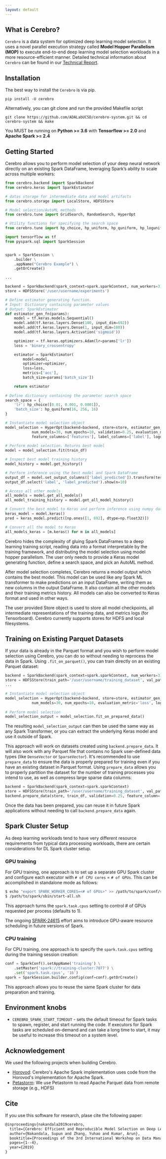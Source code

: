 ```yaml
---
layout: default
---
```


What is Cerebro?
---------------

``Cerebro`` is a data system for optimized deep learning model selection. It uses a novel parallel execution strategy
called **Model Hopper Parallelism (MOP)** to execute end-to-end deep learning model selection workloads in a more 
resource-efficient manner. Detailed technical information about ``Cerebro`` can be found in our 
[Technical Report](https://adalabucsd.github.io/papers/TR_2020_Cerebro.pdf).


Installation
------------

The best way to install the ``Cerebro`` is via pip.

    pip install -U cerebro

Alternatively, you can git clone and run the provided Makefile script

    git clone https://github.com/ADALabUCSD/cerebro-system.git && cd cerebro-system && make

You MUST be running on **Python >= 3.6** with **Tensorflow >= 2.0** and **Apache Spark >= 2.4**


Getting Started
---------------

Cerebro allows you to perform model selection of your deep neural network directly on an existing Spark DataFrame,
 leveraging Spark’s ability to scale across multiple workers:
 
```python
from cerebro.backend import SparkBackend
from cerebro.keras import SparkEstimator

# datas storage for intermediate data and model artifacts 
from cerebro.storage import LocalStore, HDFSStore

# Model selection/AutoML methods
from cerebro.tune import GridSearch, RandomSearch, HyperOpt 

# Utility functions for specifying the search space
from cerebro.tune import hp_choice, hp_uniform, hp_quniform, hp_loguniform, hp_qloguniform

import tensorflow as tf
from pyspark.sql import SparkSession


spark = SparkSession \
    .builder \
    .appName("Cerebro Example") \
    .getOrCreate()

...

backend = SparkBackend(spark_context=spark.sparkContext, num_workers=3)
store = HDFSStore('/user/username/experiments')

# Define estimator generating function.
# Input: Dictionary containing parameter values
# Output: SparkEstimator 
def estimator_gen_fn(params):
    model = tf.keras.models.Sequential()
    model.add(tf.keras.layers.Dense(100, input_dim=692))
    model.add(tf.keras.layers.Dense(1, input_dim=100))
    model.add(tf.keras.layers.Activation('sigmoid'))

    optimizer = tf.keras.optimizers.Adam(lr=params['lr'])
    loss = 'binary_crossentropy'

    estimator = SparkEstimator(
        model=model,
        optimizer=optimizer,
        loss=loss,
        metrics=['acc'],
        batch_size=params['batch_size'])

    return estimator
    
# Define dictionary containing the parameter search space
search_space = {
    'lr': hp_choice([0.01, 0.001, 0.0001]),
    'batch_size': hp_quniform(16, 256, 16)
}

# Instantiate model selection object
model_selection = HyperOpt(backend=backend, store=store, estimator_gen_fn=estimator_gen_fn, search_space=search_space,
            num_models=30, num_epochs=10, validation=0.25, evaluation_metric='loss',
            feature_columns=['features'], label_columns=['label'], logdir='/tmp/logs')
                  
# Perform model selection. Returns best model                 
model = model_selection.fit(train_df)

# Inspect best model training history
model_history = model.get_history()

# Perform inference using the best model and Spark DataFrame
output_df = model.set_output_columns(['label_predicted']).transform(test_df)
output_df.select('label', 'label_predicted').show(n=10)

# Access all other models
all_models = model.get_all_models()
all_model_training_history = model.get_all_model_history()

# Convert the best model to Keras and perform inference using numpy data
keras_model = model.keras()
pred = keras_model.predict([np.ones([1, 692], dtype=np.float32)])

# Convert all the model to Keras
all_models_keras = [m.keras() for m in all_models]

```

Cerebro hides the complexity of gluing Spark DataFrames to a deep learning training script, reading data into a
format interpretable by the training framework, and distributing the model selection using model hopper parallelism.
The user only needs to provide a Keras model generating function, define a search space, and pick an AutoML method.

After model selection completes, Cerebro returns a model output which contains the best model. This model can be used 
like any Spark ML transformer to make predictions on an input DataFrame, writing them as new columns in the 
output DataFrame. It also contain all the other models and their training metrics history. All models can also be
converted to Keras format and used in other ways.

The user provided Store object is used to store all model checkpoints, all intermediate representations of the training 
data, and metrics logs (for Tensorboard). Cerebro currently supports stores for HDFS and local filesystems.


Training on Existing Parquet Datasets
-------------------------------------

If your data is already in the Parquet format and you wish to perform model selection using Cerebro, you
can do so without needing to reprocess the data in Spark. Using `.fit_on_parquet()`, you can train directly
on an existing Parquet dataset:

```python
backend = SparkBackend(spark_context=spark.sparkContext, num_workers=3)
store = HDFSStore(train_path='/user/username/training_dataset', val_path='/user/username/val_dataset')
...

# Instantiate model selection object
model_selection = HyperOpt(backend=backend, store=store, estimator_gen_fn=estimator_gen_fn, search_space=search_space,
            num_models=30, num_epochs=10, evaluation_metric='loss', logdir='/tmp/logs')
                  
# Perform model selection                  
model_selection_output = model_selection.fit_on_prepared_data()

```

The resulting ``model_selection_output`` can then be used the same way as any Spark Transformer, or you can extract
 the underlying Keras model and use it outside of Spark.
 
This approach will work on datasets created using ``backend.prepare_data``. It will also work with
any Parquet file that contains no Spark user-defined data types (like ``DenseVector`` or ``SparseVector``).  It's
recommended to use ``prepare_data`` to ensure the data is properly prepared for training even if you have an existing
dataset in Parquet format.  Using ``prepare_data`` allows you to properly partition the dataset for the number of
training processes you intend to use, as well as compress large sparse data columns:

```python
backend = SparkBackend(spark_context=spark.sparkContext)
store = HDFSStore(train_path='/user/username/training_dataset', val_path='/user/username/val_dataset')
backend.prepare_data(store, train_df, validation=0.25, feature_column='features', label_column='label')

```

Once the data has been prepared, you can reuse it in future Spark applications without needing to call
``backend.prepare_data`` again.


Spark Cluster Setup
-------------------
As deep learning workloads tend to have very different resource requirements
from typical data processing workloads, there are certain considerations
for DL Spark cluster setup.

### GPU training

For GPU training, one approach is to set up a separate GPU Spark cluster
and configure each executor with ``# of CPU cores`` = ``# of GPUs``. This can
be accomplished in standalone mode as follows:

```bash
$ echo "export SPARK_WORKER_CORES=<# of GPUs>" >> /path/to/spark/conf/spark-env.sh
$ /path/to/spark/sbin/start-all.sh
```

This approach turns the ``spark.task.cpus`` setting to control # of GPUs
requested per process (defaults to 1).

The ongoing [SPARK-24615](https://issues.apache.org/jira/browse/SPARK-24615) effort aims to
introduce GPU-aware resource scheduling in future versions of Spark.

### CPU training
For CPU training, one approach is to specify the ``spark.task.cpus`` setting
during the training session creation:

```python
conf = SparkConf().setAppName('training') \
    .setMaster('spark://training-cluster:7077') \
    .set('spark.task.cpus', '16')
spark = SparkSession.builder.config(conf=conf).getOrCreate()
```

This approach allows you to reuse the same Spark cluster for data preparation
and training.


Environment knobs
-----------------

* ``CEREBRO_SPARK_START_TIMEOUT`` - sets the default timeout for Spark tasks to spawn, register, and start running the
 code.  If executors for Spark tasks are scheduled on-demand and can take a long time to start, it may be useful to
  increase this timeout on a system level.
  
  
Acknowledgement
---------------
We used the following projects when building Cerebro.
- [Horovod](https://github.com/horovod/horovod): Cerebro's Apache Spark implementation uses code from the Horovod's
 implementation for Apache Spark.
- [Petastorm](https://github.com/uber/petastorm): We use Petastorm to read Apache Parquet data from remote storage
 (e.g., HDFS)  
 

Cite
----
If you use this software for research, plase cite the following paper:

```latex
@inproceedings{nakandala2019cerebro,
  title={Cerebro: Efficient and Reproducible Model Selection on Deep Learning Systems},
  author={Nakandala, Supun and Zhang, Yuhao and Kumar, Arun},
  booktitle={Proceedings of the 3rd International Workshop on Data Management for End-to-End Machine Learning},
  pages={1--4},
  year={2019}
}